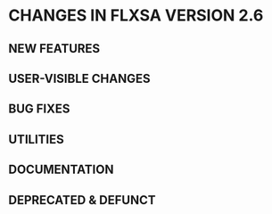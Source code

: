 # CHANGES IN FLXSA VERSION 2.6

## NEW FEATURES

## USER-VISIBLE CHANGES

## BUG FIXES

## UTILITIES

## DOCUMENTATION

## DEPRECATED & DEFUNCT
